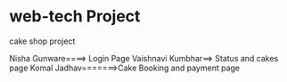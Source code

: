 # web-tech Project
cake shop project

Nisha Gunware====> Login Page
Vaishnavi Kumbhar==> Status and cakes page
Komal Jadhav=======>Cake Booking and payment page
